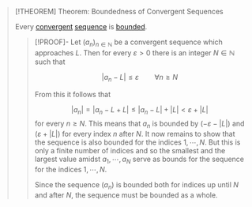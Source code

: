 >[!THEOREM] Theorem: Boundedness of Convergent Sequences
>
>Every [convergent](Convergence%20of%20Real%20Sequences.md) [sequence](../Real%20Sequence.md) is [bounded](../../Real%20Functions/Function%20Bounds.md).
>
>>[!PROOF]-
>>Let $(a_n)_{n\in \mathbb{N}}$ be a convergent sequence which approaches $L$. Then for every $\varepsilon \gt 0$ there is an integer $N\in\mathbb{N}$ such that
>>
>>$$|a_n - L| \le \varepsilon \qquad \forall n \ge N$$
>>
>>From this it follows that
>>
>>$$|a_n| = |a_n - L + L| \le |a_n - L| + |L| \lt \varepsilon + |L|$$
>>for every $n \ge N$. This means that $a_n$ is bounded by $(-\varepsilon - |L|)$ and $(\varepsilon + |L|)$ for every index $n$ after $N$. It now remains to show that the sequence is also bounded for the indices $1,\cdots,N$. But this is only a finite number of indices and so the smallest and the largest value amidst $a_1, \cdots, a_N$ serve as bounds for the sequence for the indices $1,\cdots, N$.
>>
>>Since the sequence $(a_n)$ is bounded both for indices up until $N$ and after $N$, the sequence must be bounded as a whole.